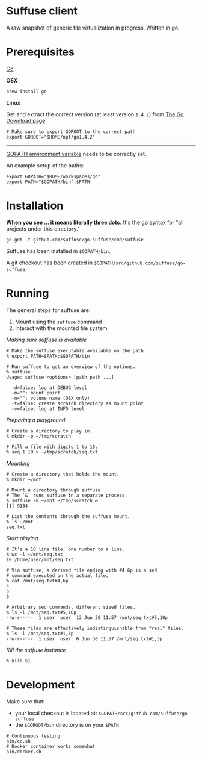 Suffuse client
==============

A raw snapshot of generic file virtualization in progress. Written in go.

Prerequisites
=============

[Go](https://golang.org/)

**OSX**
```
brew install go
```

**Linux**

Get and extract the correct version (at least version `1.4.2`) from [The Go Download page](https://golang.org/dl/)

```
# Make sure to export GOROOT to the correct path
export GOROOT="$HOME/opt/go1.4.2"
```

--------------------

[GOPATH environment variable](https://github.com/golang/go/wiki/GOPATH) needs to be correctly set.

An example setup of the paths:

```
export GOPATH="$HOME/workspaces/go"
export PATH="$GOPATH/bin":$PATH
```

Installation
============

**When you see ... it means literally three dots.** It's the go syntax for "all projects under this directory."

```
go get -t github.com/suffuse/go-suffuse/cmd/suffuse
```

Suffuse has been installed in `$GOPATH/bin`.

A git checkout has been created in `$GOPATH/src/github.com/suffuse/go-suffuse`.


Running
=======

The general steps for suffuse are:

1. Mount using the `suffuse` command
2. Interact with the mounted file system

_Making sure suffuse is available_
```
# Make the suffuse executable available on the path.
% export PATH=$PATH:$GOPATH/bin

# Run suffuse to get an overview of the options.
% suffuse
Usage: suffuse <options> [path path ...]

  -d=false: log at DEBUG level
  -m="": mount point
  -n="": volume name (OSX only)
  -t=false: create scratch directory as mount point
  -v=false: log at INFO level
```

_Preparing a playground_
```
# Create a directory to play in.
% mkdir -p ~/tmp/scratch

# Fill a file with digits 1 to 10.
% seq 1 10 > ~/tmp/scratch/seq.txt
```

_Mounting_
```
# Create a directory that holds the mount.
% mkdir ~/mnt

# Mount a directory through suffuse.
# The `&` runs suffuse in a separate process.
% suffuse -m ~/mnt ~/tmp/scratch &
[1] 9134

# List the contents through the suffuse mount.
% ls ~/mnt
seq.txt
```

_Start playing_
```
# It's a 10 line file, one number to a line.
% wc -l ~/mnt/seq.txt
10 /home/user/mnt/seq.txt

# Via suffuse, a derived file ending with #4,6p is a sed 
# command executed on the actual file.
% cat /mnt/seq.txt#4,6p
4
5
6

# Arbitrary sed commands, different sized files.
% ls -l /mnt/seq.txt#5,10p
-rw-r--r--  1 user  user  13 Jun 30 11:57 /mnt/seq.txt#5,10p

# These files are effectively indistinguishable from "real" files.
% ls -l /mnt/seq.txt#1,3p
-rw-r--r--  1 user  user  6 Jun 30 11:57 /mnt/seq.txt#1,3p
```

_Kill the suffuse instance_
```
% kill %1
```

Development
===========

Make sure that:
- your local checkout is located at: `$GOPATH/src/github.com/suffuse/go-suffuse`
- the `$GOROOT/bin` directory is on your `$PATH`

```
# Continuous testing
bin/cc.sh
# Docker container works somewhat
bin/docker.sh
```
